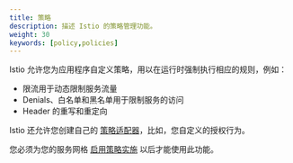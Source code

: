 ```yaml
---
title: 策略
description: 描述 Istio 的策略管理功能。
weight: 30
keywords: [policy,policies]
---
```


Istio 允许您为应用程序自定义策略，用以在运行时强制执行相应的规则，例如：

- 限流用于动态限制服务流量
- Denials、白名单和黑名单用于限制服务的访问
- Header 的重写和重定向

Istio 还允许您创建自己的 [策略适配器](/zh/docs/tasks/policy-enforcement/control-headers)，比如，您自定义的授权行为。

您必须为您的服务网格 [启用策略实施](/zh/docs/tasks/policy-enforcement/enabling-policy) 以后才能使用此功能。
